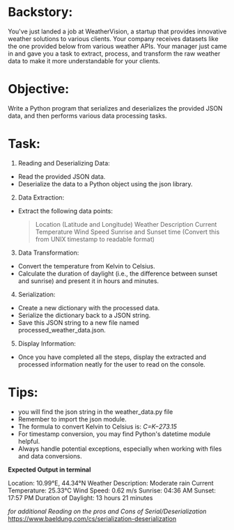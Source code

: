 # Backstory:
You've just landed a job at WeatherVision, a startup that provides innovative weather solutions to various clients. Your company receives datasets like the one provided below from various weather APIs. Your manager just came in and gave you a task to extract, process, and transform the raw weather data to make it more understandable for your clients.

# Objective:
Write a Python program that serializes and deserializes the provided JSON data, and then performs various data processing tasks.

# Task:
1) Reading and Deserializing Data:
- Read the provided JSON data.
- Deserialize the data to a Python object using the json library.

2) Data Extraction:
- Extract the following data points:
    > Location (Latitude and Longitude)
    > Weather Description
    > Current Temperature
    > Wind Speed
    > Sunrise and Sunset time (Convert this from UNIX timestamp to readable format)

3) Data Transformation:
- Convert the temperature from Kelvin to Celsius.
- Calculate the duration of daylight (i.e., the difference between sunset and sunrise) and present it in hours and minutes.

4) Serialization:
-  Create a new dictionary with the processed data.
- Serialize the dictionary back to a JSON string.
- Save this JSON string to a new file named processed_weather_data.json.

5) Display Information:
- Once you have completed all the steps, display the extracted and processed information neatly for the user to read on the console.

# Tips:
- you will find the json string in the weather_data.py file
- Remember to import the json module.
- The formula to convert Kelvin to Celsius is: *C=K−273.15*
- For timestamp conversion, you may find Python's datetime module helpful.
- Always handle potential exceptions, especially when working with files and data conversions.

**Expected Output in terminal**

Location: 10.99°E, 44.34°N
Weather Description: Moderate rain
Current Temperature: 25.33°C
Wind Speed: 0.62 m/s
Sunrise: 04:36 AM
Sunset: 17:57 PM
Duration of Daylight: 13 hours 21 minutes


*for additional Reading on the pros and Cons of Serial/Deserialization*
https://www.baeldung.com/cs/serialization-deserialization